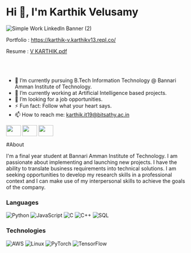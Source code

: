 # Hi 👋, I'm Karthik Velusamy
![Simple Work LinkedIn Banner (2)](https://user-images.githubusercontent.com/53464755/189125785-91814cfa-0f6f-40a3-9eaf-fc96d5b3638c.gif)


Portfolio : https://karthik-v.karthikv13.repl.co/

Resume : [V KARTHIK.pdf](https://github.com/KARTHIK-VEL/KARTHIK-VEL/files/9530376/V.KARTHIK.pdf)




<br>
</br>


- 🔭 I’m currently pursuing B.Tech Information Technology @ Bannari Amman Institute of Technology.
- 🌱 I’m currently working at Artificial Intelligence based projects.
- 🤔 I’m looking for a job opportunities.
- ⚡ Fun fact: Follow what your heart says.
- 📫 How to reach me: karthik.it19@bitsathy.ac.in

<p align="left">
<a href="https://www.linkedin.com/in/karthik-v-/" target="blank"><img align="center" src="https://user-images.githubusercontent.com/53464755/189201500-a8756d80-1dd7-48f3-8a42-098b9ab4fdd1.png"height="30" width="40" /></a>
<a href="https://www.instagram.com/kar_thik_vel/" target="blank"><img align="center" src="https://user-images.githubusercontent.com/53464755/189201321-3a7e81ac-89ec-47c4-8bf7-a6c6d6055059.png"height="30" width="40" /></a>
<a href="https://www.facebook.com/kar.vthik/" target="blank"><img align="center" src="https://user-images.githubusercontent.com/53464755/189201995-5f2b93c1-c787-4146-addf-1b3b51f11aec.png"height="30" width="40" /></a>
  
 #About
 
  
  I'm a final year student at Bannari Amman Institute of Technology. I am passionate about implementing and launching new projects. I have the ability to translate business requirements into technical solutions. I am seeking opportunities to develop my research skills in a professional context and I can make use of my interpersonal skills to achieve the goals of the company.
  
  
### Languages

![Python](https://img.shields.io/badge/-Python-000?&logo=Python)
![JavaScript](https://img.shields.io/badge/-JavaScript-000?&logo=JavaScript)
![C](https://img.shields.io/badge/-C-000?&logo=C)
![C++](https://img.shields.io/badge/-C++-000?&logo=c%2b%2b&logoColor=00599C)
![SQL](https://img.shields.io/badge/-SQL-000?&logo=MySQL)

 
### Technologies

![AWS](https://img.shields.io/badge/-AWS-000?&logo=Amazon-AWS&logoColor=F90)
![Linux](https://img.shields.io/badge/-Linux-000?&logo=Linux)
![PyTorch](https://img.shields.io/badge/-PyTorch-000?&logo=PyTorch)
![TensorFlow](https://img.shields.io/badge/-TensorFlow-000?&logo=TensorFlow)
  



  
 
 
